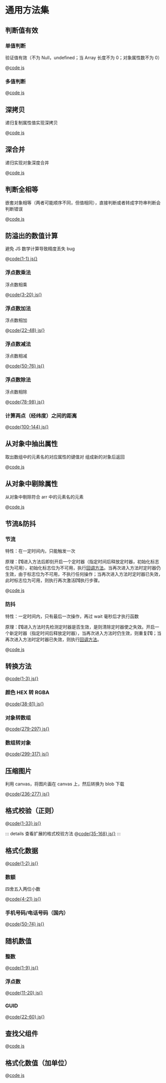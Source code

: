 # 通用方法集

## 判断值有效

### 单值判断

验证值有效（不为 Null，undefined；当 Array 长度不为 0；对象属性数不为 0）

@[code js](./js/validItem.js)

### 多值判断

@[code js](./js/valid.js)

## 深拷贝

递归复制属性值实现深拷贝

@[code js](./js/clone.js)

## 深合并

递归实现对象深度合并

@[code js](./js/merge.js)

## 判断全相等

嵌套对象相等（两者可能顺序不同，但值相同），直接判断或者转成字符串判断会判断错误

@[code js](./js/equal.js)

## 防溢出的数值计算

避免 JS 数学计算导致精度丢失 bug

@[code{1-1} js{}](./js/math.js)

### 浮点数乘法

浮点数相乘

@[code{3-20} js{}](./js/math.js)

### 浮点数加法

浮点数相加

@[code{22-48} js{}](./js/math.js)

### 浮点数减法

浮点数相减

@[code{50-76} js{}](./js/math.js)

### 浮点数除法

浮点数相除

@[code{78-98} js{}](./js/math.js)

### 计算两点（经纬度）之间的距离

@[code{100-144} js{}](./js/math.js)

## 从对象中抽出属性

取出数组中的元素名的对应属性的键值对 组成新的对象后返回

@[code js](./js/pick.js)

## 从对象中剔除属性

从对象中剔除符合 arr 中的元素名的元素

@[code js](./js/reject.js)

## 节流&防抖

### 节流

特性：在一定时间内，只能触发一次

原理：<strong>[1]</strong>进入方法后即刻开启一个定时器（指定时间后释放定时器，初始化标志位为可用），初始化标志位为不可用，执行<ins>回调方法</ins>。当再次进入方法时定时器仍生效，由于标志位为不可用，不执行任何操作；当再次进入方法时定时器已失效，此时标志位为可用，则执行再次激活<strong>[1]</strong>执行步骤。

@[code js](./js/throttle.js)

### 防抖

特性：一定时间内，只有最后一次操作，再过 wait 毫秒后才执行函数

原理：<strong>[1]</strong>进入方法时先检测定时器是否生效，是则清除定时器使之失效。开启一个新定时器（指定时间后释放定时器），当再次进入方法时仍生效，则重复<strong>[1]</strong>；当再次进入方法时定时器已失效，则执行<ins>回调方法</ins>。

@[code js](./js/debounce.js)

## 转换方法

@[code{1-3} js{}](./js/convert.js)

### 颜色 HEX 转 RGBA

@[code{38-81} js{}](./js/convert.js)

### 对象转数组

@[code{279-297} js{}](./js/convert.js)

### 数组转对象

@[code{299-317} js{}](./js/convert.js)

## 压缩图片

利用 canvas，将图片画在 canvas 上，然后转换为 blob 下载

@[code{236-277} js{}](./js/convert.js)

## 格式校验（正则）

@[code{1-33} js{}](./js/test.js)

::: details 查看扩展的格式校验方法
@[code{35-168} js{}](./js/test.js)
:::

## 格式化数据

@[code{1-2} js{}](./js/filter.js)

### 数额

四舍五入两位小数

@[code{4-21} js{}](./js/filter.js)

### 手机号码/电话号码（国内）

@[code{50-74} js{}](./js/filter.js)

## 随机数值

### 整数

@[code{1-9} js{}](./js/rand.js)

### 浮点数

@[code{11-20} js{}](./js/rand.js)

### GUID

@[code{22-60} js{}](./js/rand.js)

## 查找父组件

@[code js](./js/$parent.js)

## 格式化数值（加单位）

@[code js](./js/addUnit.js)